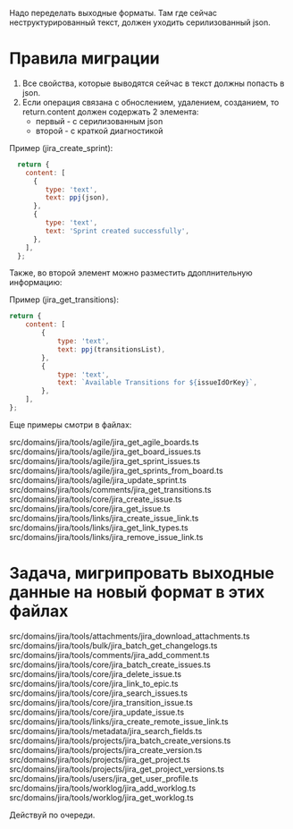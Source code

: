 Надо переделать выходные форматы.
Там где сейчас неструктурированный текст, должен уходить серилизованный json.

# Правила миграции

1) Все свойства, которые выводятся сейчас в текст должны попасть в json.
2) Если операция связана с обнослением, удалением, созданием, то return.content должен содержать 2 элемента:
   - первый - с серилизованным json
   - второй - с краткой диагностикой 
 
Пример (jira_create_sprint):
```javascript
  return {
    content: [
      {
         type: 'text',
         text: ppj(json),
      },
      {
         type: 'text',
         text: 'Sprint created successfully',
      },
    ],
  };
```

Также, во второй элемент можно разместить ддоплнительную информацию:

Пример (jira_get_transitions):
```javascript
return {
    content: [
        {
            type: 'text',
            text: ppj(transitionsList),
        },
        {
            type: 'text',
            text: `Available Transitions for ${issueIdOrKey}`,
        },
    ],
};
```

Еще примеры смотри в файлах:

src/domains/jira/tools/agile/jira_get_agile_boards.ts
src/domains/jira/tools/agile/jira_get_board_issues.ts
src/domains/jira/tools/agile/jira_get_sprint_issues.ts
src/domains/jira/tools/agile/jira_get_sprints_from_board.ts
src/domains/jira/tools/agile/jira_update_sprint.ts
src/domains/jira/tools/comments/jira_get_transitions.ts
src/domains/jira/tools/core/jira_create_issue.ts
src/domains/jira/tools/core/jira_get_issue.ts
src/domains/jira/tools/links/jira_create_issue_link.ts
src/domains/jira/tools/links/jira_get_link_types.ts
src/domains/jira/tools/links/jira_remove_issue_link.ts

# Задача, мигрипровать выходные данные на новый формат в этих файлах

src/domains/jira/tools/attachments/jira_download_attachments.ts
src/domains/jira/tools/bulk/jira_batch_get_changelogs.ts
src/domains/jira/tools/comments/jira_add_comment.ts
src/domains/jira/tools/core/jira_batch_create_issues.ts
src/domains/jira/tools/core/jira_delete_issue.ts
src/domains/jira/tools/core/jira_link_to_epic.ts
src/domains/jira/tools/core/jira_search_issues.ts
src/domains/jira/tools/core/jira_transition_issue.ts
src/domains/jira/tools/core/jira_update_issue.ts
src/domains/jira/tools/links/jira_create_remote_issue_link.ts
src/domains/jira/tools/metadata/jira_search_fields.ts
src/domains/jira/tools/projects/jira_batch_create_versions.ts
src/domains/jira/tools/projects/jira_create_version.ts
src/domains/jira/tools/projects/jira_get_project.ts
src/domains/jira/tools/projects/jira_get_project_versions.ts
src/domains/jira/tools/users/jira_get_user_profile.ts
src/domains/jira/tools/worklog/jira_add_worklog.ts
src/domains/jira/tools/worklog/jira_get_worklog.ts

Действуй по очереди.

